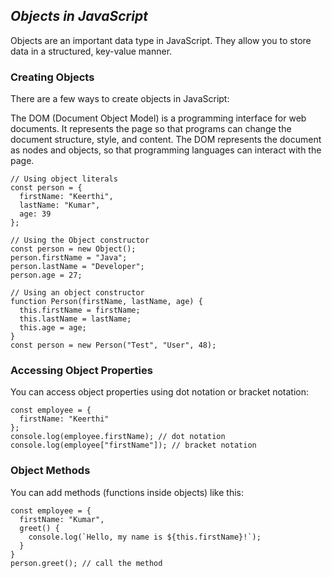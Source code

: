 ## _Objects in JavaScript_
Objects are an important data type in JavaScript. They allow you to store data in a structured, key-value manner.

### Creating Objects
There are a few ways to create objects in JavaScript:

The DOM (Document Object Model) is a programming interface for web documents. It represents the page so that programs can change the document structure, style, and content. The DOM represents the document as nodes and objects, so that programming languages can interact with the page.

```
// Using object literals
const person = {
  firstName: "Keerthi",
  lastName: "Kumar",
  age: 39
};

// Using the Object constructor
const person = new Object();
person.firstName = "Java";
person.lastName = "Developer";
person.age = 27; 

// Using an object constructor
function Person(firstName, lastName, age) {
  this.firstName = firstName;
  this.lastName = lastName;
  this.age = age;
}
const person = new Person("Test", "User", 48);
```

### Accessing Object Properties
You can access object properties using dot notation or bracket notation:

```
const employee = {
  firstName: "Keerthi"  
};
console.log(employee.firstName); // dot notation
console.log(employee["firstName"]); // bracket notation
```

### Object Methods
You can add methods (functions inside objects) like this:

```
const employee = {
  firstName: "Kumar",
  greet() {
    console.log(`Hello, my name is ${this.firstName}!`);  
  }
}
person.greet(); // call the method
```
